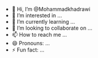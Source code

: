 - 👋 Hi, I’m @Mohammadkhadrawi
- 👀 I’m interested in ...
- 🌱 I’m currently learning ...
- 💞️ I’m looking to collaborate on ...
- 📫 How to reach me ...
- 😄 Pronouns: ...
- ⚡ Fun fact: ...

<!---
Mohammadkhadrawi/Mohammadkhadrawi is a ✨ special ✨ repository because its `README.md` (this file) appears on your GitHub profile.
You can click the Preview link to take a look at your changes.
--->
